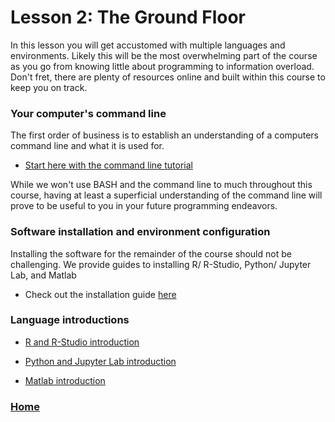 # Lesson 2: The Ground Floor

In this lesson you will get accustomed with multiple languages and environments. Likely this will be the most overwhelming part of the course as you go from knowing little about programming to information overload. Don't fret, there are plenty of resources online and built within this course to keep you on track. 

### Your computer's command line
The first order of business is to establish an understanding of a computers command line and what it is used for. 
* [Start here with the command line tutorial](command_line.md)


While we won't use BASH and the command line to much throughout this course, having at least a superficial understanding of the command line will prove to be useful to you in your future programming endeavors. 

### Software installation and environment configuration
Installing the software for the remainder of the course should not be challenging. We provide guides to installing R/ R-Studio, Python/ Jupyter Lab, and Matlab

* Check out the installation guide [here](installing_software.md)


### Language introductions

* [R and R-Studio introduction](r_intro.md)

* [Python and Jupyter Lab introduction](python_intro.md)

* [Matlab introduction](matlab_intro.md)




### [Home](https://bdeck8317.github.io/compPsy.github.io/)
